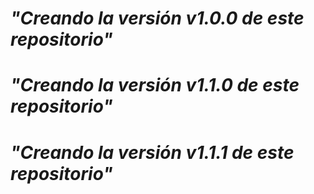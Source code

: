 # *"Creando la versión v1.0.0 de este repositorio"*

# *"Creando la versión v1.1.0 de este repositorio"*

# *"Creando la versión v1.1.1 de este repositorio"*